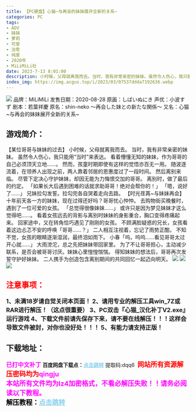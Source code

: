 ```yaml
---
title: 【PC硬盘】心猫~与再会的妹妹展开全新的关系~
categories: PC
tags:
- ADV
- 妹妹
- 萝莉
- 可爱
- 治愈
- 纯爱
- 2020年
- MiLiMiLi社
date: 2023-7-13 8:01:00
description: 小时候，父母就离我而去。当时，我有非常亲密的妹妹。虽然令人伤心，我只能用“当时”来表达。看着懵懂无知的妹妹，作为哥哥的自己必须顶天立地……。然而，孩童时期即使有这样的觉悟亦百无一用。随波逐流着，在领养人出现之前，两人靠着邻居的恩惠度过了一段时间。
index_img: https://img.acgus.top/i/2023/03/07537ddda7192636.webp
---
```

![](https://img.acgus.top/i/2023/03/07537ddda7192636.webp)
品牌：MiLiMiLi
发售日期：2020-08-28
原画：しばいぬにき
声优：小波すず
剧本：若葉祥慶
原名：shin-neko ～再会した妹との新たな関係～
又名：心猫~与再会的妹妹展开全新的关系~

## 游戏简介：
【某位哥哥与妹妹的过去】
小时候，父母就离我而去。
当时，我有非常亲密的妹妹。
虽然令人伤心，我只能用“当时”来表达。
看着懵懂无知的妹妹，作为哥哥的自己必须顶天立地……。
然而，孩童时期即使有这样的觉悟亦百无一用。
随波逐流着，在领养人出现之前，两人靠着邻居的恩惠度过了一段时间。
然后离别来临。
尽管下定决心守护妹妹，却因无能为力悔恨交加的哥哥。
离别时，做了最后的约定。
「如果长大后遇到困难的话就求助哥哥！绝对会帮你的！」
「嗯，说好了……」
兄妹拉勾发誓。拉勾完各自哭着走向去路。
【时光荏苒~与妹妹再会】
十年前天各一方的妹妹，现在过得还好吗？哥哥忧心忡忡。
去购物街买晚餐时，遇到了一位可爱的女孩。
「总觉得很像妹妹……」
或许只是因为梦见妹妹才这么觉得吧……。
看着女孩远去的背影与离别时妹妹的身影重合，胸口变得疼痛起来。
回家途中，又在转角恰巧遇见了刚刚的女孩。
不顾满脸疑惑的兄长，女孩看着这边忐忑不安的呼唤「哥哥……？」
二人相互注视着，忘记了雨势正酣。
不知不觉，女孩的眼睛逐渐湿润，最终泪如雨下。
小春「呜，呜呜……看见哥哥太过开心就……」
大雨滂沱，总之先把妹妹带回家里。
为了不让哥哥担心，主动减少联系，是否会被哥哥讨厌。妹妹心里惶惶惴惴。
得知妹妹的想法后，哥哥再次发誓守护好妹妹。
二人携手为创造包含离别期间的共同回忆一起迈向明天。
![](https://img.acgus.top/i/2023/03/2f27696899192654.webp)
![](https://img.acgus.top/i/2023/03/4bea13f7ff192647.webp)
![](https://img.acgus.top/i/2023/03/a2030ea72a192640.webp)





## <font color=#FF0000 >注意事项：</font>
<font size=3><b>1、未满18岁请自觉关闭本页面！
2、请用专业的解压工具win_7Z或RAR进行解压！（这点很重要）
3、PC双击『心猫_汉化补丁V2.exe』运行游戏
4、下载文件前请先保存下来，请不要在线解压！！！这样会导致文件被封，对你也没好处！！！
5、有能力请支持正版！</b></font>

## 下载地址：
<font color=#FF00FF size=3><b>已打中文补丁</b></font>
<b>百度网盘下载点：</b><a href="https://pan.baidu.com/s/1vuvrA2yQ1mxPfEOKOntsbg?pwd=dqq6" style="color: #87CEEB;"><b>点击跳转</b></a> 提取码:dqq6
<a style="padding: 0" href="https://post.qingju.org/AD/"><img style="max-width:100%" src="https://img.acgus.top/i/2024/07/478f689b8021d8d499ab43d21acf137a.gif" alt=""></a>
<b><font color=#FF0000 size=4>网站所有资源解压密码均为</b></font><b><font color=#FF00FF size=4>qingju</font><font color=#FF0000 ></font></b><br><b><font color=#FF00FF size=4>本站所有文件均为lz4加密格式，不看必解压失败！！请务必阅读以下教程。</b></font><br><b><font color=#000 size=4>解压教程：</b><a href="https://post.qingju.org/tutorial/000/" style="color: #87CEEB;"><b>点击跳转</b></a>